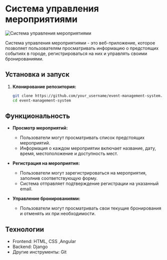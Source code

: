 # Система управления мероприятиями

![Система управления мероприятиями](event_management_system.png)

Система управления мероприятиями - это веб-приложение, которое позволяет пользователям просматривать информацию о предстоящих событиях в городе, регистрироваться на них и управлять своими бронированиями.

## Установка и запуск

1. **Клонирование репозитория:**

    ```bash
    git clone https://github.com/your_username/event-management-system.git
    cd event-management-system
    ```



## Функциональность

- **Просмотр мероприятий:**
  - Пользователи могут просматривать список предстоящих мероприятий.
  - Информация о каждом мероприятии включает название, дату, время, местоположение и доступность мест.

- **Регистрация на мероприятия:**
  - Пользователи могут зарегистрироваться на мероприятия, заполнив соответствующую форму.
  - Система отправляет подтверждение регистрации на указанный email.

- **Управление бронированиями:**
  - Пользователи могут просматривать свои текущие бронирования и отменять их при необходимости.

## Технологии

- Frontend: HTML, CSS ,Angular
- Backend: Django
- Другие инструменты:  Git




